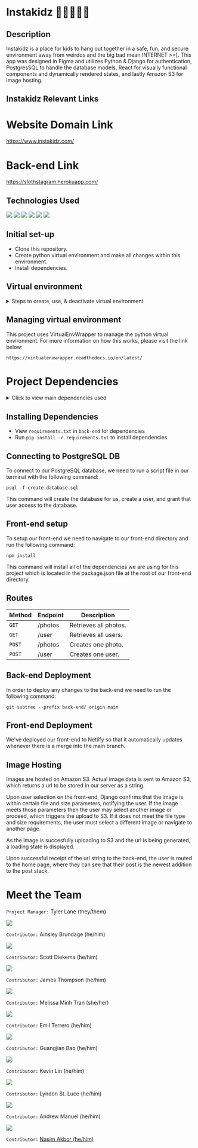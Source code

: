 # Instakidz 🕵🏾‍♂️👧🏻

## Description

Instakidz is a place for kids to hang out together in a safe, fun, and secure environment away from weirdos and the big bad mean INTERNET >=[. This app was designed in Figma and utilizes Python & Django for authentication, PostgresSQL to handle the database models, React for visually functional components and dynamically rendered states, and lastly Amazon S3 for image hosting.

## Instakidz Relevant Links

# Website Domain Link

https://www.instakidz.com/

# Back-end Link

https://slothstagram.herokuapp.com/

## Technologies Used

<p float="left">
<img src="https://img.icons8.com/fluency/48/000000/python.png"/>
<img src="https://img.icons8.com/color/48/000000/postgreesql.png"/>
<img src="https://img.icons8.com/color/48/000000/django.png"/>
<img src="https://img.icons8.com/color/48/000000/amazon-s3.png"/>
<img src="https://img.icons8.com/dusk/48/000000/react.png"/>
<img src="https://img.icons8.com/color/48/000000/figma--v1.png"/>
</p>

## Initial set-up

- Clone this repository.
- Create python virtual environment and make all changes within this environment.
- Install dependencies.

## Virtual environment

<details>
<summary>Steps to create, use, & deactivate virtual environment</summary>
<br>

    Create:  mkvirtualenv slothstagram

    Connect: workon slothstagram

    Disconnect: deactivate

</details>

## Managing virtual environment

This project uses VirtualEnvWrapper to manage the python virtual environment. For more information on how this works, please visit the link below:

`https://virtualenvwrapper.readthedocs.io/en/latest/`

# Project Dependencies

<details>
<summary>Click to view main dependencies used</summary>
<br>
  <ul>
    <li>Django</li>
    <li>Django Rest Framework</li>
    <li>Psycopg2-binary</li>
    <li>Whitenoise</li>
    <li>Dotenv</li>
    <li>Gunicorn</li>
    <li>DJ Database URL</li>
  </ul>
</details>

## Installing Dependencies

- View `requirements.txt` in `back-end` for dependencies
- Run `pip install -r requirements.txt` to install dependencies

## Connecting to PostgreSQL DB

To connect to our PostgreSQL database, we need to run a script file in our terminal with the following command:

```
psql -f create-database.sql
```

This command will create the database for us, create a user, and grant that user access to the database.

## Front-end setup

To setup our front-end we need to navigate to our front-end directory and run the following command:

```
npm install
```

This command will install all of the dependencies we are using for this project which is located in the package.json file at the root of our front-end directory.

## Routes

| Method | Endpoint | Description           |
| ------ | -------- | --------------------- |
| `GET`  | /photos  | Retrieves all photos. |
| `GET`  | /user    | Retrieves all users.  |
| `POST` | /photos  | Creates one photo.    |
| `POST` | /user    | Creates one user.     |

## Back-end Deployment

In order to deploy any changes to the back-end we need to run the following command:

```
git subtree --prefix back-end/ origin main
```

## Front-end Deployment

We've deployed our front-end to Netlify so that it automatically updates whenever there is a merge into the main branch.

## Image Hosting

Images are hosted on Amazon S3. Actual image data is sent to Amazon S3, which returns a url to be stored in our server as a string.

Upon user selection on the front-end, Django confirms that the image is within certain file and size parameters, notifying the user. If the image meets those parameters then the user may select another image or proceed, which triggers the upload to S3. If it does not meet the file type and size requirements, the user must select a different image or navigate to another page.

As the image is succesfully uploading to S3 and the url is being generated, a loading state is displayed.

Upon successful receipt of the url string to the back-end, the user is routed to the home page, where they can see that their post is the newest addition to the post stack.

# Meet the Team

`Project Manager:`
Tyler Lane (they/them)

[![](https://github.com/Underwaterr.png?size=100)](https://github.com/Underwaterr)

`Contributor:` Ainsley Brundage (he/him)

[![](https://github.com/AinsleyB29.png?size=100)](https://github.com/AinsleyB29)

`Contributor:` Scott Diekema (he/him)

[![](https://github.com/officecowboy.png?size=100)](https://github.com/officecowboy)

`Contributor:` James Thompson (he/him)

[![](https://github.com/Jtiv.png?size=100)](https://github.com/Jtiv)

`Contributor:` Melissa Minh Tran (she/her)

[![](https://github.com/mcmtnyc.png?size=100)](https://github.com/mcmtnyc)

`Contributor:` Emil Terrero (he/him)

[![](https://github.com/emilterrero.png?size=100)](https://github.com/emilterrero)

`Contributor:` Guangjian Bao (he/him)

[![](https://github.com/johndreamfuture.png?size=100)](https://github.com/johndreamfuture)


`Contributor:` Kevin Lin (he/him)

[![](https://github.com/Linkevin1997.png?size=100)](https://github.com/Linkevin1997)

`Contributor:` Lyndon St. Luce (he/him)

[![](https://github.com/LyndonYRB.png?size=100)](https://github.com/LyndonYRB)

`Contributor:` Andrew Manuel (he/him)

[![](https://github.com/drainodrew.png?size=100)](https://github.com/drainodrew)

`Contributor:` <a href="https://github.com/NasimAkbor">Nasim Akbor (he/him)</a>
